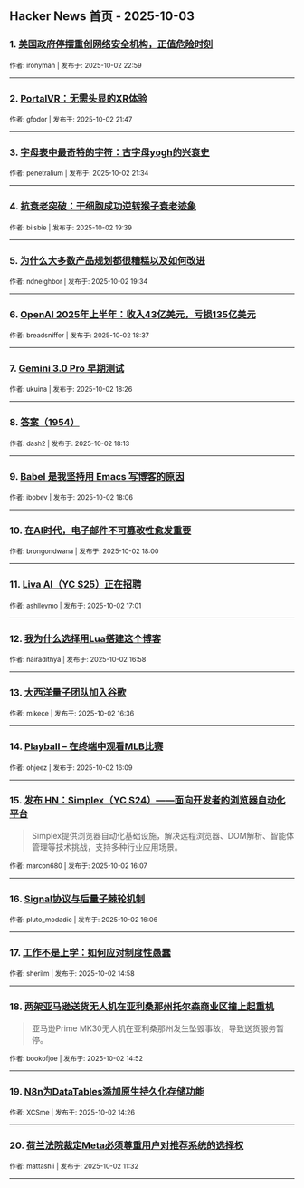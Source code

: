 ## Hacker News 首页 - 2025-10-03


### 1. [美国政府停摆重创网络安全机构，正值危险时刻](https://news.ycombinator.com/item?id=45456594)

<sub>作者: ironyman | 发布于: 2025-10-02 22:59</sub>

---

### 2. [PortalVR：无需头显的XR体验](https://news.ycombinator.com/item?id=45456003)

<sub>作者: gfodor | 发布于: 2025-10-02 21:47</sub>

---

### 3. [字母表中最奇特的字符：古字母yogh的兴衰史](https://news.ycombinator.com/item?id=45455882)

<sub>作者: penetralium | 发布于: 2025-10-02 21:34</sub>

---

### 4. [抗衰老突破：干细胞成功逆转猴子衰老迹象](https://news.ycombinator.com/item?id=45454460)

<sub>作者: bilsbie | 发布于: 2025-10-02 19:39</sub>

---

### 5. [为什么大多数产品规划都很糟糕以及如何改进](https://news.ycombinator.com/item?id=45454374)

<sub>作者: ndneighbor | 发布于: 2025-10-02 19:34</sub>

---

### 6. [OpenAI 2025年上半年：收入43亿美元，亏损135亿美元](https://news.ycombinator.com/item?id=45453586)

<sub>作者: breadsniffer | 发布于: 2025-10-02 18:37</sub>

---

### 7. [Gemini 3.0 Pro 早期测试](https://news.ycombinator.com/item?id=45453448)

<sub>作者: ukuina | 发布于: 2025-10-02 18:26</sub>

---

### 8. [答案（1954）](https://news.ycombinator.com/item?id=45453299)

<sub>作者: dash2 | 发布于: 2025-10-02 18:13</sub>

---

### 9. [Babel 是我坚持用 Emacs 写博客的原因](https://news.ycombinator.com/item?id=45453222)

<sub>作者: ibobev | 发布于: 2025-10-02 18:06</sub>

---

### 10. [在AI时代，电子邮件不可篡改性愈发重要](https://news.ycombinator.com/item?id=45453135)

<sub>作者: brongondwana | 发布于: 2025-10-02 18:00</sub>

---

### 11. [Liva AI（YC S25）正在招聘](https://news.ycombinator.com/item?id=45452299)

<sub>作者: ashlleymo | 发布于: 2025-10-02 17:01</sub>

---

### 12. [我为什么选择用Lua搭建这个博客](https://news.ycombinator.com/item?id=45452261)

<sub>作者: nairadithya | 发布于: 2025-10-02 16:58</sub>

---

### 13. [大西洋量子团队加入谷歌](https://news.ycombinator.com/item?id=45451961)

<sub>作者: mikece | 发布于: 2025-10-02 16:36</sub>

---

### 14. [Playball – 在终端中观看MLB比赛](https://news.ycombinator.com/item?id=45451577)

<sub>作者: ohjeez | 发布于: 2025-10-02 16:09</sub>

---

### 15. [发布 HN：Simplex（YC S24）——面向开发者的浏览器自动化平台](https://news.ycombinator.com/item?id=45451547)
> Simplex提供浏览器自动化基础设施，解决远程浏览器、DOM解析、智能体管理等技术挑战，支持多种行业应用场景。

<sub>作者: marcon680 | 发布于: 2025-10-02 16:07</sub>

---

### 16. [Signal协议与后量子棘轮机制](https://news.ycombinator.com/item?id=45451527)

<sub>作者: pluto_modadic | 发布于: 2025-10-02 16:06</sub>

---

### 17. [工作不是上学：如何应对制度性愚蠢](https://news.ycombinator.com/item?id=45450525)

<sub>作者: sherilm | 发布于: 2025-10-02 14:58</sub>

---

### 18. [两架亚马逊送货无人机在亚利桑那州托尔森商业区撞上起重机](https://news.ycombinator.com/item?id=45450449)
> 亚马逊Prime MK30无人机在亚利桑那州发生坠毁事故，导致送货服务暂停。

<sub>作者: bookofjoe | 发布于: 2025-10-02 14:52</sub>

---

### 19. [N8n为DataTables添加原生持久化存储功能](https://news.ycombinator.com/item?id=45450044)

<sub>作者: XCSme | 发布于: 2025-10-02 14:26</sub>

---

### 20. [荷兰法院裁定Meta必须尊重用户对推荐系统的选择权](https://news.ycombinator.com/item?id=45448326)

<sub>作者: mattashii | 发布于: 2025-10-02 11:32</sub>

---
